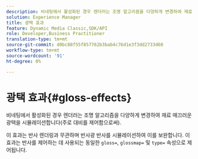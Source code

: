 ```yaml
---
description: 비네팅에서 활성화된 경우 렌더러는 조명 알고리즘을 다양하게 변경하여 재료 매끄러운 광택을 시뮬레이션합니다(주로 대비를 제어함으로써).
solution: Experience Manager
title: 광택 효과
feature: Dynamic Media Classic,SDK/API
role: Developer,Business Practitioner
translation-type: tm+mt
source-git-commit: d0bc88f55f857762b3bab4c76d1e3f3dd2733d60
workflow-type: tm+mt
source-wordcount: '91'
ht-degree: 0%

---
```



# 광택 효과{#gloss-effects}

비네팅에서 활성화된 경우 렌더러는 조명 알고리즘을 다양하게 변경하여 재료 매끄러운 광택을 시뮬레이션합니다(주로 대비를 제어함으로써).

이 효과는 반사 렌더링과 무관하며 반사광 반사를 시뮬레이션하여 이를 보완합니다. 이 효과는 반사를 제어하는 데 사용되는 동일한 `gloss=`, `glossmap=` 및 `type=` 속성으로 제어됩니다.
